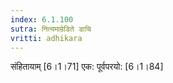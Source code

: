 ```yaml
---
index: 6.1.100
sutra: नित्यमाम्रेडिते डाचि
vritti: adhikara
---
```


 संहितायाम् [6।1।71]  एक: पूर्वपरयो: [6।1।84] 